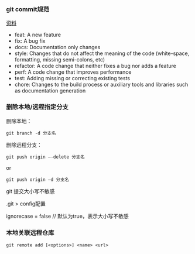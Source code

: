 ### git commit规范

[资料](https://github.com/angular/angular.js/blob/master/DEVELOPERS.md#commits)

  * feat: A new feature
  * fix: A bug fix
  * docs: Documentation only changes
  * style: Changes that do not affect the meaning of the code (white-space, formatting, missing semi-colons, etc)
  * refactor: A code change that neither fixes a bug nor adds a feature
  * perf: A code change that improves performance
  * test: Adding missing or correcting existing tests
  * chore: Changes to the build process or auxiliary tools and libraries such as documentation generation

### 删除本地/远程指定分支

删除本地：

    git branch -d 分支名
    
删除远程分支：

    git push origin –-delete 分支名 

or 

    git push origin –d 分支名 
    
git 提交大小写不敏感

.git > config配置

  ignorecase = false // 默认为true，表示大小写不敏感

### 本地关联远程仓库

    git remote add [<options>] <name> <url>

    
